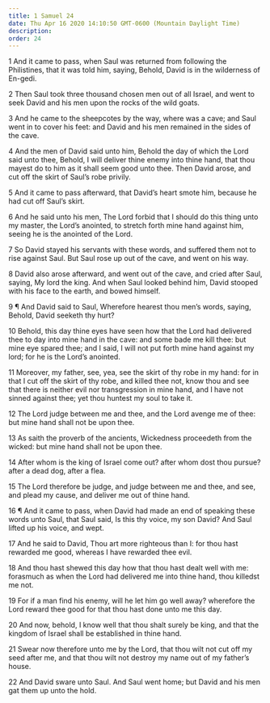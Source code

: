 ```yaml
---
title: 1 Samuel 24
date: Thu Apr 16 2020 14:10:50 GMT-0600 (Mountain Daylight Time)
description: 
order: 24
---
```


<p>
  1 And it came to pass, when Saul was returned from following the Philistines,
  that it was told him, saying, Behold, David is in the wilderness of En-gedi.
</p>
<p>
  2 Then Saul took three thousand chosen men out of all Israel, and went to seek
  David and his men upon the rocks of the wild goats.
</p>
<p>
  3 And he came to the sheepcotes by the way, where was a cave; and Saul went in
  to cover his feet: and David and his men remained in the sides of the cave.
</p>
<p>
  4 And the men of David said unto him, Behold the day of which the Lord said
  unto thee, Behold, I will deliver thine enemy into thine hand, that thou
  mayest do to him as it shall seem good unto thee. Then David arose, and cut
  off the skirt of Saul&#x2019;s robe privily.
</p>
<p>
  5 And it came to pass afterward, that David&#x2019;s heart smote him, because
  he had cut off Saul&#x2019;s skirt.
</p>
<p>
  6 And he said unto his men, The Lord forbid that I should do this thing unto
  my master, the Lord&#x2019;s anointed, to stretch forth mine hand against him,
  seeing he is the anointed of the Lord.
</p>
<p>
  7 So David stayed his servants with these words, and suffered them not to rise
  against Saul. But Saul rose up out of the cave, and went on his way.
</p>
<p>
  8 David also arose afterward, and went out of the cave, and cried after Saul,
  saying, My lord the king. And when Saul looked behind him, David stooped with
  his face to the earth, and bowed himself.
</p>
<p>
  9 &#xB6; And David said to Saul, Wherefore hearest thou men&#x2019;s words,
  saying, Behold, David seeketh thy hurt?
</p>
<p>
  10 Behold, this day thine eyes have seen how that the Lord had delivered thee
  to day into mine hand in the cave: and some bade me kill thee: but mine eye
  spared thee; and I said, I will not put forth mine hand against my lord; for
  he is the Lord&#x2019;s anointed.
</p>
<p>
  11 Moreover, my father, see, yea, see the skirt of thy robe in my hand: for in
  that I cut off the skirt of thy robe, and killed thee not, know thou and see
  that there is neither evil nor transgression in mine hand, and I have not
  sinned against thee; yet thou huntest my soul to take it.
</p>
<p>
  12 The Lord judge between me and thee, and the Lord avenge me of thee: but
  mine hand shall not be upon thee.
</p>
<p>
  13 As saith the proverb of the ancients, Wickedness proceedeth from the
  wicked: but mine hand shall not be upon thee.
</p>
<p>
  14 After whom is the king of Israel come out? after whom dost thou pursue?
  after a dead dog, after a flea.
</p>
<p>
  15 The Lord therefore be judge, and judge between me and thee, and see, and
  plead my cause, and deliver me out of thine hand.
</p>
<p>
  16 &#xB6; And it came to pass, when David had made an end of speaking these
  words unto Saul, that Saul said, Is this thy voice, my son David? And Saul
  lifted up his voice, and wept.
</p>
<p>
  17 And he said to David, Thou art more righteous than I: for thou hast
  rewarded me good, whereas I have rewarded thee evil.
</p>
<p>
  18 And thou hast shewed this day how that thou hast dealt well with me:
  forasmuch as when the Lord had delivered me into thine hand, thou killedst me
  not.
</p>
<p>
  19 For if a man find his enemy, will he let him go well away? wherefore the
  Lord reward thee good for that thou hast done unto me this day.
</p>
<p>
  20 And now, behold, I know well that thou shalt surely be king, and that the
  kingdom of Israel shall be established in thine hand.
</p>
<p>
  21 Swear now therefore unto me by the Lord, that thou wilt not cut off my seed
  after me, and that thou wilt not destroy my name out of my father&#x2019;s
  house.
</p>
<p>
  22 And David sware unto Saul. And Saul went home; but David and his men gat
  them up unto the hold.
</p>
